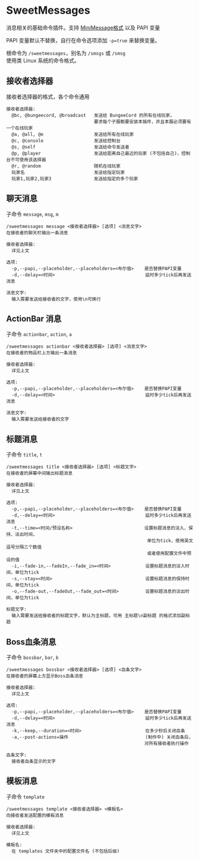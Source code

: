 # SweetMessages

消息相关的基础命令插件。支持 [MiniMessage格式](https://docs.advntr.dev/minimessage/format.html) 以及 PAPI 变量

PAPI 变量默认不替换，自行在命令选项添加 `-p=true` 来替换变量。

根命令为 `/sweetmessages`，别名为 `/smsgs` 或 `/smsg`  
使用类 Linux 系统的命令格式。

## 接收者选择器

接收者选择器的格式，各个命令通用
```
接收者选择器:
  @bc, @bungeecord, @broadcast   发送给 BungeeCord 的所有在线玩家，
                                 要求每个子服都要安装本插件，并且本服必须要有一个在线玩家
  @a, @all, @e                   发送给所有在线玩家
  @c, @console                   发送给控制台
  @s, @self                      发送给命令发送者
  @p, @player                    发送给距离自己最近的玩家 (不包括自己)，控制台不可使用该选择器
  @r, @random                    随机在线玩家
  玩家名                          发送给指定玩家
  玩家1,玩家2,玩家3                发送给指定的多个玩家
```


## 聊天消息
子命令 `message`, `msg`, `m`
```
/sweetmessages message <接收者选择器> [选项] <消息文字>
在接收者的聊天栏输出一条消息

接收者选择器:
  详见上文

选项:
  -p,--papi,--placeholder,--placeholders=<布尔值>    是否替换PAPI变量
  -d,--delay=<时间>                                  延时多少tick后再发送消息

消息文字:
  输入需要发送给接收者的文字，使用\n可换行

```

## ActionBar 消息
子命令 `actionbar`, `action`, `a`
```
/sweetmessages actionbar <接收者选择器> [选项] <消息文字>
在接收者的物品栏上方输出一条消息

接收者选择器:
  详见上文

选项:
  -p,--papi,--placeholder,--placeholders=<布尔值>    是否替换PAPI变量
  -d,--delay=<时间>                                  延时多少tick后再发送消息

消息文字:
  输入需要发送给接收者的文字

```

## 标题消息
子命令 `title`, `t`
```
/sweetmessages title <接收者选择器> [选项] <标题文字>
在接收者的屏幕中间输出标题消息

接收者选择器:
  详见上文

选项:
  -p,--papi,--placeholder,--placeholders=<布尔值>    是否替换PAPI变量
  -d,--delay=<时间>                                  延时多少tick后再发送消息
  -t,--time=<时间/预设名称>                           设置标题消息的淡入、保持、淡出时间，
                                                     单位为tick，使用英文逗号分隔三个数值
                                                     或者使用配置文件中预设的值
  -i,--fade-in,--fadeIn,--fade_in=<时间>             设置标题消息的淡入时间，单位为tick
  -s,--stay=<时间>                                   设置标题消息的保持时间，单位为tick
  -o,--fade-out,--fadeOut,--fade_out=<时间>          设置标题消息的淡出时间，单位为tick

标题文字:
  输入需要发送给接收者的标题文字，默认为主标题，可用 主标题\n副标题 的格式添加副标题

```

## Boss血条消息
子命令 `bossbar`, `bar`, `b`
```
/sweetmessages bossbar <接收者选择器> [选项] <血条文字>
在接收者的屏幕上方显示Boss血条消息

接收者选择器:
  详见上文

选项:
  -p,--papi,--placeholder,--placeholders=<布尔值>    是否替换PAPI变量
  -d,--delay=<时间>                                  延时多少tick后再发送消息
  -k,--keep,--duration=<时间>                        在多少秒后关闭血条
  -a,--post-actions=操作                             (制作中) 关闭血条后，
                                                    对所有接收者执行操作

血条文字:
  接收者血条显示的文字

```

## 模板消息
子命令 `template`
```
/sweetmessages template <接收者选择器> <模板名>
向接收者发送配置的模板消息

接收者选择器:
  详见上文

模板名:
  在 templates 文件夹中的配置文件名 (不包括后缀)

```
